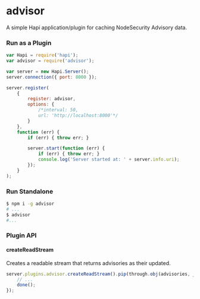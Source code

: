 advisor
========
A simple Hapi application/plugin for caching NodeSecurity Advisory data.


### Run as a Plugin
```javascript
var Hapi = require('hapi');
var advisor = require('advisor');

var server = new Hapi.Server();
server.connection({ port: 8000 });

server.register(
	{
		register: advisor,
	    options: {
	        /*interval: 50,
	        url: 'http://localhost:8000'*/
	    }
	},
	function (err) {
		if (err) { throw err; }

		server.start(function (err) {
			if (err) { throw err; }
            console.log('Server started at: ' + server.info.uri);
		});
	}
);
```

### Run Standalone
```bash
$ npm i -g advisor
# ...
$ advisor
#...
```

### Plugin API

#### createReadStream
Creates a readable stream that returns advisories as their updated.
```javascript
server.plugins.advisor.createReadStream().pip(through.obj(advisories, _, done) {
	// ...
	done();
});
```